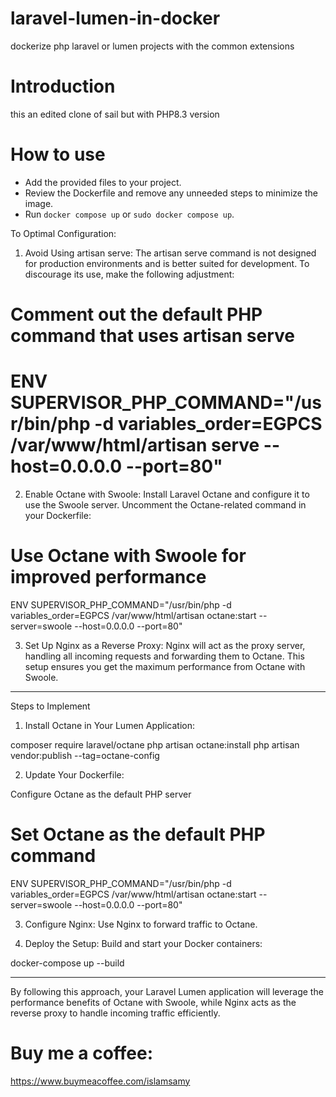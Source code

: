 # laravel-lumen-in-docker
dockerize php laravel or lumen projects with the common extensions

# Introduction
this an edited clone of sail but with PHP8.3 version

# How to use
- Add the provided files to your project.
- Review the Dockerfile and remove any unneeded steps to minimize the image.
- Run ``docker compose up`` or ``sudo docker compose up``.

To Optimal Configuration:

1. Avoid Using artisan serve:
The artisan serve command is not designed for production environments and is better suited for development. To discourage its use, make the following adjustment:

# Comment out the default PHP command that uses artisan serve
# ENV SUPERVISOR_PHP_COMMAND="/usr/bin/php -d variables_order=EGPCS /var/www/html/artisan serve --host=0.0.0.0 --port=80"


2. Enable Octane with Swoole:
Install Laravel Octane and configure it to use the Swoole server. Uncomment the Octane-related command in your Dockerfile:

# Use Octane with Swoole for improved performance
ENV SUPERVISOR_PHP_COMMAND="/usr/bin/php -d variables_order=EGPCS /var/www/html/artisan octane:start --server=swoole --host=0.0.0.0 --port=80"


3. Set Up Nginx as a Reverse Proxy:
Nginx will act as the proxy server, handling all incoming requests and forwarding them to Octane. This setup ensures you get the maximum performance from Octane with Swoole.


---

Steps to Implement

1. Install Octane in Your Lumen Application:

composer require laravel/octane
php artisan octane:install
php artisan vendor:publish --tag=octane-config


2. Update Your Dockerfile:

Configure Octane as the default PHP server 

# Set Octane as the default PHP command
ENV SUPERVISOR_PHP_COMMAND="/usr/bin/php -d variables_order=EGPCS /var/www/html/artisan octane:start --server=swoole --host=0.0.0.0 --port=80"


3. Configure Nginx:
Use Nginx to forward traffic to Octane.

4. Deploy the Setup:
Build and start your Docker containers:

docker-compose up --build


---

By following this approach, your Laravel Lumen application will leverage the performance benefits of Octane with Swoole, while Nginx acts as the reverse proxy to handle incoming traffic efficiently.

# Buy me a coffee:
https://www.buymeacoffee.com/islamsamy

